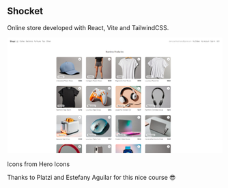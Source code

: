## Shocket
Online store developed with React, Vite and TailwindCSS.

<img src='/public/screenshot.png'>

Icons from Hero Icons

Thanks to Platzi and Estefany Aguilar for this nice course 😎
